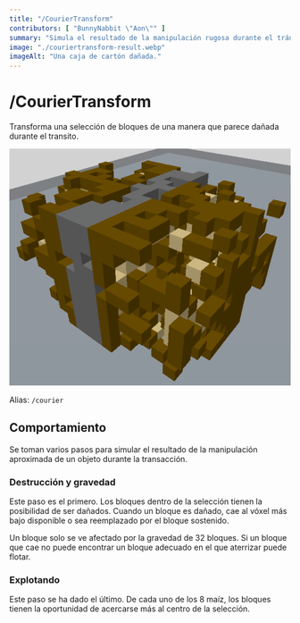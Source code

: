```yaml
---
title: "/CourierTransform"
contributors: [ "BunnyNabbit \"Aon\"" ]
summary: "Simula el resultado de la manipulación rugosa durante el tránsito."
image: "./couriertransform-result.webp"
imageAlt: "Una caja de cartón dañada."
---
```


# /CourierTransform

Transforma una selección de bloques de una manera que parece dañada durante el transito.

![Una caja dañada de cartón.](./couriertransform-result.webp)

Alias: `/courier`

## Comportamiento

Se toman varios pasos para simular el resultado de la manipulación aproximada de un objeto durante la transacción.

### Destrucción y gravedad

Este paso es el primero. Los bloques dentro de la selección tienen la posibilidad de ser dañados. Cuando un bloque es dañado, cae al vóxel más bajo disponible o sea reemplazado por el bloque sostenido.

Un bloque solo se ve afectado por la gravedad de 32 bloques. Si un bloque que cae no puede encontrar un bloque adecuado en el que aterrizar puede flotar.

### Explotando

Este paso se ha dado el último. De cada uno de los 8 maíz, los bloques tienen la oportunidad de acercarse más al centro de la selección.
